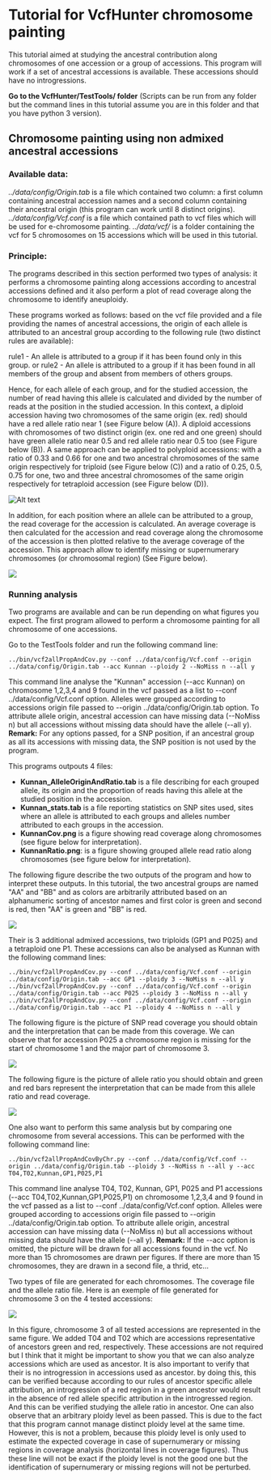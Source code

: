 Tutorial for VcfHunter chromosome painting
==========================================

This tutorial aimed at studying the ancestral contribution along chromosomes
of one accession or a group of accessions. This program will work if a set
of ancestral accessions is available. These accessions should have no 
introgressions.

**Go to the VcfHunter/TestTools/ folder** (Scripts can be run from any
folder but the command lines in this tutorial assume you are in this
folder and that you have python 3 version).


Chromosome painting using non admixed ancestral accessions
----------------------------------------------------------------

### Available data:

*../data/config/Origin.tab* is a file which contained two column: a first
column containing ancestral accession names and a second column containing
their ancestral origin (this program can work until 8 distinct origins).
*../data/config/Vcf.conf* is a file which contained path to vcf files which
will be used for e-chromosome painting.
*../data/vcf/* is a folder containing the vcf for 5 chromosomes on 15 accessions
which will be used in this tutorial.

### Principle:
The programs described in this section performed two types of analysis: it
performs a chromosome painting along accessions according to ancestral
accessions defined and it also perform a plot of read coverage along the
chromosome to identify aneuploidy.

These programs worked as follows: based on the vcf file provided and a file providing the names of ancestral
accessions, the origin of each allele is attributed to an ancestral group according to the
following rule (two distinct rules are available):

rule1 - An allele is attributed to a group if it has been found only in this group.
or
rule2 - An allele is attributed to a group if it has been found in all members of
the group and absent from members of others groups.

Hence, for each allele of each group, and for the studied accession, the number of read
having this allele is calculated and divided by the number of reads at the position
in the studied accession. In this context, a diploid accession having two
chromosomes of the same origin (ex. red) should have a red allele ratio near 1
(see Figure below (A)). A diploid accessions with chromosomes of two distinct
origin (ex. one red and one green) should have green allele ratio near 0.5 and
red allele ratio near 0.5 too (see Figure below (B)). A same approach can be applied
to polyploid accessions: with a ratio of 0.33 and 0.66 for one and two ancestral
chromosomes of the same origin respectively for triploid (see Figure below (C)) and
a ratio of 0.25, 0.5, 0.75 for one, two and three ancestral chromosomes of the same
origin respectively for tetraploid accession (see Figure below (D)).

![Alt text](../images/AllelePropAndCov_Fig1.png)

In addition, for each position where an allele can be attributed to a group, the read
coverage for the accession is calculated. An average coverage is then calculated for
the accession and read coverage along the chromosome of the accession is then plotted
relative to the average coverage of the accession. This approach allow to identify missing
or supernumerary chromosomes (or chromosomal region) (See Figure below). 

![](/images/AllelePropAndCov_Fig2.png)

### Running analysis
Two programs are available and can be run depending on what figures you expect. The first
program allowed to perform a chromosome painting for all chromosome of one accessions.

Go to the TestTools folder and run the following command line:
```
../bin/vcf2allPropAndCov.py --conf ../data/config/Vcf.conf --origin ../data/config/Origin.tab --acc Kunnan --ploidy 2 --NoMiss n --all y
```

This command line analyse the "Kunnan" accession (--acc Kunnan) on chromosome 1,2,3,4
and 9 found in the vcf passed as a list to --conf ../data/config/Vcf.conf option.
Alleles were grouped according to accessions origin file passed to
--origin ../data/config/Origin.tab option. To attribute allele origin, ancestral
accession can have missing data (--NoMiss n) but all accessions without missing
data should have the allele (--all y).
**Remark:**  For any options passed, for a SNP position, if an ancestral group
as all its accessions with missing data, the SNP position is not used by the program.


This programs outpouts 4 files:

-   **Kunnan\_AlleleOriginAndRatio.tab** is a file describing for each grouped
    allele, its origin and the proportion of reads having this allele at the
    studied position in the accession.
-   **Kunnan\_stats.tab** is a file reporting statistics on SNP sites used,
    sites where an allele is attributed to each groups and alleles number
    attributed to each groups in the accession.
-   **KunnanCov.png** is a figure showing read coverage along chromosomes (see
    figure below for interpretation).
-   **KunnanRatio.png**: is a figure showing grouped allele read ratio along
    chromosomes (see figure below for interpretation).

The following figure describe the two outputs of the program and how to interpret
these outputs. In this tutorial, the two ancestral groups are named "AA" and "BB"
and as colors are arbitrarily attributed based on an alphanumeric sorting of
ancestor names and first color is green and second is red, then "AA" is green and
"BB" is red.

![](/images/AllelePropAndCov_Fig3.png)

Their is 3 additional admixed accessions, two triploids (GP1 and P025) and a
tetraploid one P1. These accessions can also be analysed  as Kunnan with the
following command lines:

```
../bin/vcf2allPropAndCov.py --conf ../data/config/Vcf.conf --origin ../data/config/Origin.tab --acc GP1 --ploidy 3 --NoMiss n --all y
../bin/vcf2allPropAndCov.py --conf ../data/config/Vcf.conf --origin ../data/config/Origin.tab --acc P025 --ploidy 3 --NoMiss n --all y
../bin/vcf2allPropAndCov.py --conf ../data/config/Vcf.conf --origin ../data/config/Origin.tab --acc P1 --ploidy 4 --NoMiss n --all y
```

The following figure is the picture of SNP read coverage you should obtain
and the interpretation that can be made from this coverage. We can observe
that for accession P025 a chromosome region is missing for the start of
chromosome 1 and the major part of chromosome 3.

![](/images/AllelePropAndCov_Fig4.png)

The following figure is the picture of allele ratio you should obtain and
green and red bars represent the interpretation that can be made from this
allele ratio and read coverage.

![](/images/AllelePropAndCov_Fig5.png)


One also want to perform this same analysis but by comparing one chromosome
from several accessions. This can be performed with the following command
line:

```
../bin/vcf2allPropAndCovByChr.py --conf ../data/config/Vcf.conf --origin ../data/config/Origin.tab --ploidy 3 --NoMiss n --all y --acc T04,T02,Kunnan,GP1,P025,P1
```

This command line analyse T04, T02, Kunnan, GP1, P025 and P1 accessions
(--acc T04,T02,Kunnan,GP1,P025,P1) on chromosome 1,2,3,4 and 9 found in the
vcf passed as a list to --conf ../data/config/Vcf.conf option. Alleles
were grouped according to accessions origin file passed to --origin
../data/config/Origin.tab option. To attribute allele origin, ancestral
accession can have missing data (--NoMiss n) but all accessions without
missing data should have the allele (--all y).
**Remark:** If the --acc option is omitted, the picture will be drawn for
all accessions found in the vcf. No more than 15 chromosomes are drawn per
figures. If there are more than 15 chromosomes, they are drawn in a second
file, a thrid, etc...

Two types of file are generated for each chromosomes. The coverage file
and the allele ratio file.
Here is an exemple of file generated for chromosome 3 on the 4 tested
accessions:

![](/images/AllelePropAndCov_Fig6.png)

In this figure, chromosome 3 of all tested accessions are represented in
the same figure. We added T04 and T02 which are accessions representative
of ancestors green and red, respectively. These accessions are not required
but I think that it might be important to show you that we can also analyze
accessions which are used as ancestor. It is also important to verify that
their is no introgression in accessions used as ancestor. by doing this, this
can be verified because according to our rules of ancestor specific allele
attribution, an introgression of a red region in a green ancestor would result
in the absence of red allele specific attribution in the introgressed region.
And this can be verified studying the allele ratio in ancestor.
One can also observe that an arbitrary ploidy level as been passed. This is
due to the fact that this program cannot manage distinct ploidy level at the
same time. However, this is not a problem, because this ploidy level is only
used to estimate the expected coverage in case of supernumerary or missing
regions in coverage analysis (horizontal lines in coverage figures). Thus
these line will not be exact if the ploidy level is not the good one but the
identification of supernumerary or missing regions will not be perturbed.
